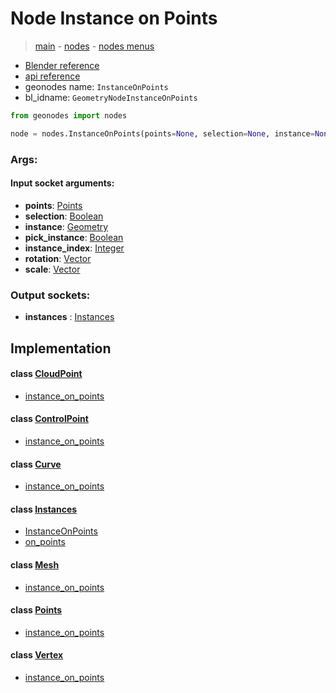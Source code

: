 # Node Instance on Points

> [main](../structure.md) - [nodes](nodes.md) - [nodes menus](nodes_menus.md)

- [Blender reference](https://docs.blender.org/manual/en/latest/modeling/geometry_nodes/instances/instance_on_points.html)
- [api reference](https://docs.blender.org/api/current/bpy.types.GeometryNodeInstanceOnPoints.html)
- geonodes name: `InstanceOnPoints`
- bl_idname: `GeometryNodeInstanceOnPoints`

```python
from geonodes import nodes

node = nodes.InstanceOnPoints(points=None, selection=None, instance=None, pick_instance=None, instance_index=None, rotation=None, scale=None)
```

### Args:

#### Input socket arguments:

- **points**: [Points](Points.md)
- **selection**: [Boolean](Boolean.md)
- **instance**: [Geometry](Geometry.md)
- **pick_instance**: [Boolean](Boolean.md)
- **instance_index**: [Integer](Integer.md)
- **rotation**: [Vector](Vector.md)
- **scale**: [Vector](Vector.md)

### Output sockets:

- **instances** : [Instances](Instances.md)

## Implementation

#### class [CloudPoint](CloudPoint.md)

 - [instance_on_points](CloudPoint.md#instance_on_points)
#### class [ControlPoint](ControlPoint.md)

 - [instance_on_points](ControlPoint.md#instance_on_points)
#### class [Curve](Curve.md)

 - [instance_on_points](Curve.md#instance_on_points)
#### class [Instances](Instances.md)

 - [InstanceOnPoints](Instances.md#InstanceOnPoints-classmethod)
 - [on_points](Instances.md#on_points)
#### class [Mesh](Mesh.md)

 - [instance_on_points](Mesh.md#instance_on_points)
#### class [Points](Points.md)

 - [instance_on_points](Points.md#instance_on_points)
#### class [Vertex](Vertex.md)

 - [instance_on_points](Vertex.md#instance_on_points)
